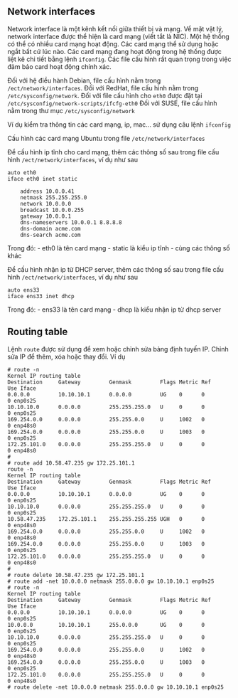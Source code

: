 ## Network interfaces

Network interface là một kênh kết nối giữa thiết bị và mạng. 
Về mặt vật lý, network interface được thể hiện là card mạng (viết tắt là NIC). 
Một hệ thống có thể có nhiều card mạng hoạt động.
Các card mạng thể sử dụng hoặc ngắt bất cứ lúc nào.
Các card mạng đang hoạt động trong hệ thống được liệt kê chi tiết bằng lệnh `ifconfig`.
Các file cấu hình rất quan trọng trong việc đảm bảo card hoạt động chính xác.

Đối với hệ điều hành Debian, file cấu hình nằm trong `/ect/network/interfaces`.
Đối với RedHat, file cấu hình nằm trong `/etc/sysconfig/network`.
Đối với file cấu hình cho `eth0` được đặt tại `/etc/sysconfig/network-scripts/ifcfg-eth0`
Đối với SUSE, file cấu hình nằm trong thư mục `/etc/sysconfig/network`

Ví dụ
kiểm tra thông tin các card mạng, ip, mac... sử dụng câu lệnh `ifconfig`
<img src="">

Cấu hình các card mạng Ubuntu trong file `/etc/network/interfaces`
<img src="">


Để cấu hình ip tĩnh cho card mạng, thêm các thông số sau trong file cấu hình `/ect/network/interfaces`, ví dụ như sau
```
auto eth0
iface eth0 inet static

    address 10.0.0.41
    netmask 255.255.255.0
    network 10.0.0.0
    broadcast 10.0.0.255
    gateway 10.0.0.1
    dns-nameservers 10.0.0.1 8.8.8.8
    dns-domain acme.com
    dns-search acme.com
```

Trong đó:
	- eth0 là tên card mạng
	- static là kiểu ip tĩnh
	- cùng các thông số khác

Để cấu hình nhận ip từ DHCP server, thêm các thông số sau trong file cấu hình `/ect/network/interfaces`, ví dụ như sau
```
auto ens33
iface ens33 inet dhcp
```
Trong đó:
	- ens33 là tên card mạng
	- dhcp là kiểu nhận ip từ dhcp server

## Routing table
Lệnh `route` được sử dụng để xem hoặc chỉnh sửa bảng định tuyến IP. Chỉnh sửa IP để thêm, xóa hoặc thay đổi.
Ví dụ
```
# route -n
Kernel IP routing table
Destination     Gateway         Genmask         Flags Metric Ref    Use Iface
0.0.0.0         10.10.10.1      0.0.0.0         UG    0      0        0 enp0s25
10.10.10.0      0.0.0.0         255.255.255.0   U     0      0        0 enp0s25
169.254.0.0     0.0.0.0         255.255.0.0     U     1002   0        0 enp48s0
169.254.0.0     0.0.0.0         255.255.0.0     U     1003   0        0 enp0s25
172.25.101.0    0.0.0.0         255.255.255.0   U     0      0        0 enp48s0
# 
# route add 10.58.47.235 gw 172.25.101.1
route -n
Kernel IP routing table
Destination     Gateway         Genmask         Flags Metric Ref    Use Iface
0.0.0.0         10.10.10.1      0.0.0.0         UG    0      0        0 enp0s25
10.10.10.0      0.0.0.0         255.255.255.0   U     0      0        0 enp0s25
10.58.47.235    172.25.101.1    255.255.255.255 UGH   0      0        0 enp48s0
169.254.0.0     0.0.0.0         255.255.0.0     U     1002   0        0 enp48s0
169.254.0.0     0.0.0.0         255.255.0.0     U     1003   0        0 enp0s25
172.25.101.0    0.0.0.0         255.255.255.0   U     0      0        0 enp48s0
# 
# route delete 10.58.47.235 gw 172.25.101.1
# route add -net 10.0.0.0 netmask 255.0.0.0 gw 10.10.10.1 enp0s25
# route -n
Kernel IP routing table
Destination     Gateway         Genmask         Flags Metric Ref    Use Iface
0.0.0.0         10.10.10.1      0.0.0.0         UG    0      0        0 enp0s25
10.0.0.0        10.10.10.1      255.0.0.0       UG    0      0        0 enp0s25
10.10.10.0      0.0.0.0         255.255.255.0   U     0      0        0 enp0s25
169.254.0.0     0.0.0.0         255.255.0.0     U     1002   0        0 enp48s0
169.254.0.0     0.0.0.0         255.255.0.0     U     1003   0        0 enp0s25
172.25.101.0    0.0.0.0         255.255.255.0   U     0      0        0 enp48s0
# route delete -net 10.0.0.0 netmask 255.0.0.0 gw 10.10.10.1 enp0s25
```
